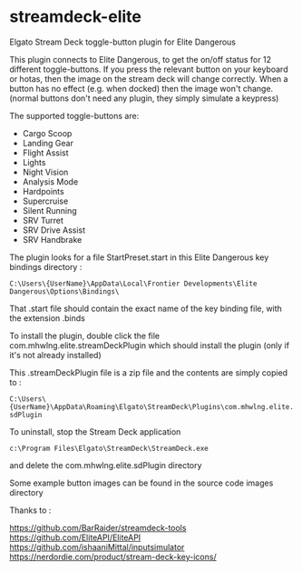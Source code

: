 # streamdeck-elite
Elgato Stream Deck toggle-button plugin for Elite Dangerous

This plugin connects to Elite Dangerous, to get the on/off status for 12 different toggle-buttons.
If you press the relevant button on your keyboard or hotas, then the image on the stream deck will change correctly.
When a button has no effect (e.g. when docked) then the image won't change.
(normal buttons don't need any plugin, they simply simulate a keypress)

The supported toggle-buttons are:
- Cargo Scoop
- Landing Gear
- Flight Assist
- Lights
- Night Vision
- Analysis Mode
- Hardpoints
- Supercruise
- Silent Running
- SRV Turret
- SRV Drive Assist
- SRV Handbrake

The plugin looks for a file StartPreset.start in this Elite Dangerous key bindings directory :

`C:\Users\{UserName}\AppData\Local\Frontier Developments\Elite Dangerous\Options\Bindings\`

That .start file should contain the exact name of the key binding file, with the extension .binds

To install the plugin, double click the file com.mhwlng.elite.streamDeckPlugin
which should install the plugin (only if it's not already installed)

This .streamDeckPlugin file is a zip file and the contents are simply copied to :

`C:\Users\{UserName}\AppData\Roaming\Elgato\StreamDeck\Plugins\com.mhwlng.elite.sdPlugin`

To uninstall, stop the Stream Deck application 

`c:\Program Files\Elgato\StreamDeck\StreamDeck.exe`

and delete the com.mhwlng.elite.sdPlugin directory

Some example button images can be found in the source code images directory


Thanks to :

https://github.com/BarRaider/streamdeck-tools
https://github.com/EliteAPI/EliteAPI
https://github.com/ishaaniMittal/inputsimulator
https://nerdordie.com/product/stream-deck-key-icons/
